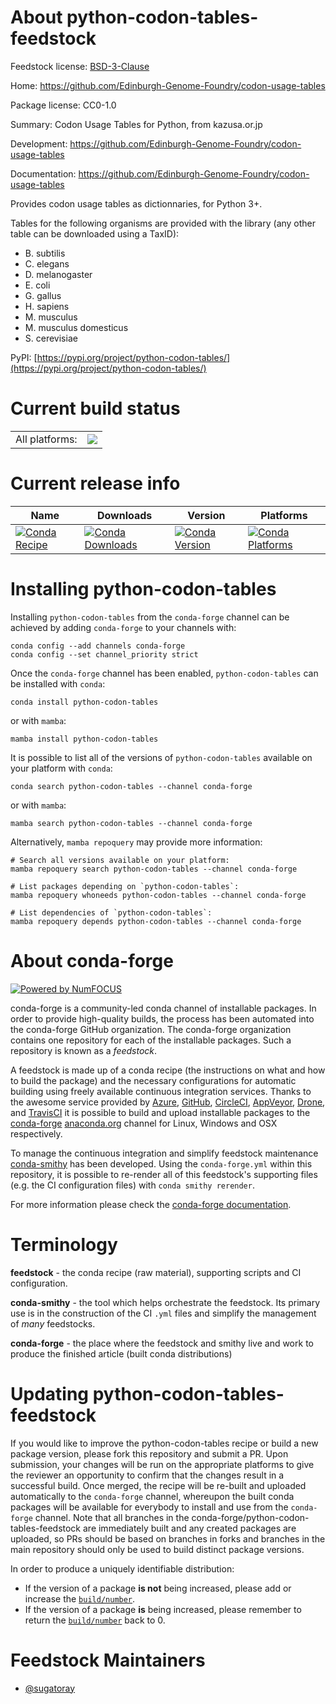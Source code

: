 About python-codon-tables-feedstock
===================================

Feedstock license: [BSD-3-Clause](https://github.com/conda-forge/python-codon-tables-feedstock/blob/main/LICENSE.txt)

Home: https://github.com/Edinburgh-Genome-Foundry/codon-usage-tables

Package license: CC0-1.0

Summary: Codon Usage Tables for Python, from kazusa.or.jp

Development: https://github.com/Edinburgh-Genome-Foundry/codon-usage-tables

Documentation: https://github.com/Edinburgh-Genome-Foundry/codon-usage-tables

Provides codon usage tables as dictionnaries, for Python 3+.

Tables for the following organisms are provided with the
library (any other table can be downloaded using a TaxID):

- B. subtilis
- C. elegans
- D. melanogaster
- E. coli
- G. gallus
- H. sapiens
- M. musculus
- M. musculus domesticus
- S. cerevisiae

PyPI: [https://pypi.org/project/python-codon-tables/](https://pypi.org/project/python-codon-tables/)


Current build status
====================


<table><tr><td>All platforms:</td>
    <td>
      <a href="https://dev.azure.com/conda-forge/feedstock-builds/_build/latest?definitionId=15013&branchName=main">
        <img src="https://dev.azure.com/conda-forge/feedstock-builds/_apis/build/status/python-codon-tables-feedstock?branchName=main">
      </a>
    </td>
  </tr>
</table>

Current release info
====================

| Name | Downloads | Version | Platforms |
| --- | --- | --- | --- |
| [![Conda Recipe](https://img.shields.io/badge/recipe-python--codon--tables-green.svg)](https://anaconda.org/conda-forge/python-codon-tables) | [![Conda Downloads](https://img.shields.io/conda/dn/conda-forge/python-codon-tables.svg)](https://anaconda.org/conda-forge/python-codon-tables) | [![Conda Version](https://img.shields.io/conda/vn/conda-forge/python-codon-tables.svg)](https://anaconda.org/conda-forge/python-codon-tables) | [![Conda Platforms](https://img.shields.io/conda/pn/conda-forge/python-codon-tables.svg)](https://anaconda.org/conda-forge/python-codon-tables) |

Installing python-codon-tables
==============================

Installing `python-codon-tables` from the `conda-forge` channel can be achieved by adding `conda-forge` to your channels with:

```
conda config --add channels conda-forge
conda config --set channel_priority strict
```

Once the `conda-forge` channel has been enabled, `python-codon-tables` can be installed with `conda`:

```
conda install python-codon-tables
```

or with `mamba`:

```
mamba install python-codon-tables
```

It is possible to list all of the versions of `python-codon-tables` available on your platform with `conda`:

```
conda search python-codon-tables --channel conda-forge
```

or with `mamba`:

```
mamba search python-codon-tables --channel conda-forge
```

Alternatively, `mamba repoquery` may provide more information:

```
# Search all versions available on your platform:
mamba repoquery search python-codon-tables --channel conda-forge

# List packages depending on `python-codon-tables`:
mamba repoquery whoneeds python-codon-tables --channel conda-forge

# List dependencies of `python-codon-tables`:
mamba repoquery depends python-codon-tables --channel conda-forge
```


About conda-forge
=================

[![Powered by
NumFOCUS](https://img.shields.io/badge/powered%20by-NumFOCUS-orange.svg?style=flat&colorA=E1523D&colorB=007D8A)](https://numfocus.org)

conda-forge is a community-led conda channel of installable packages.
In order to provide high-quality builds, the process has been automated into the
conda-forge GitHub organization. The conda-forge organization contains one repository
for each of the installable packages. Such a repository is known as a *feedstock*.

A feedstock is made up of a conda recipe (the instructions on what and how to build
the package) and the necessary configurations for automatic building using freely
available continuous integration services. Thanks to the awesome service provided by
[Azure](https://azure.microsoft.com/en-us/services/devops/), [GitHub](https://github.com/),
[CircleCI](https://circleci.com/), [AppVeyor](https://www.appveyor.com/),
[Drone](https://cloud.drone.io/welcome), and [TravisCI](https://travis-ci.com/)
it is possible to build and upload installable packages to the
[conda-forge](https://anaconda.org/conda-forge) [anaconda.org](https://anaconda.org/)
channel for Linux, Windows and OSX respectively.

To manage the continuous integration and simplify feedstock maintenance
[conda-smithy](https://github.com/conda-forge/conda-smithy) has been developed.
Using the ``conda-forge.yml`` within this repository, it is possible to re-render all of
this feedstock's supporting files (e.g. the CI configuration files) with ``conda smithy rerender``.

For more information please check the [conda-forge documentation](https://conda-forge.org/docs/).

Terminology
===========

**feedstock** - the conda recipe (raw material), supporting scripts and CI configuration.

**conda-smithy** - the tool which helps orchestrate the feedstock.
                   Its primary use is in the construction of the CI ``.yml`` files
                   and simplify the management of *many* feedstocks.

**conda-forge** - the place where the feedstock and smithy live and work to
                  produce the finished article (built conda distributions)


Updating python-codon-tables-feedstock
======================================

If you would like to improve the python-codon-tables recipe or build a new
package version, please fork this repository and submit a PR. Upon submission,
your changes will be run on the appropriate platforms to give the reviewer an
opportunity to confirm that the changes result in a successful build. Once
merged, the recipe will be re-built and uploaded automatically to the
`conda-forge` channel, whereupon the built conda packages will be available for
everybody to install and use from the `conda-forge` channel.
Note that all branches in the conda-forge/python-codon-tables-feedstock are
immediately built and any created packages are uploaded, so PRs should be based
on branches in forks and branches in the main repository should only be used to
build distinct package versions.

In order to produce a uniquely identifiable distribution:
 * If the version of a package **is not** being increased, please add or increase
   the [``build/number``](https://docs.conda.io/projects/conda-build/en/latest/resources/define-metadata.html#build-number-and-string).
 * If the version of a package **is** being increased, please remember to return
   the [``build/number``](https://docs.conda.io/projects/conda-build/en/latest/resources/define-metadata.html#build-number-and-string)
   back to 0.

Feedstock Maintainers
=====================

* [@sugatoray](https://github.com/sugatoray/)

